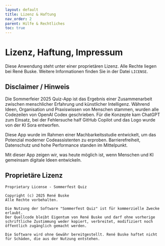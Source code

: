 ```yaml
---
layout: default
title: Lizenz & Haftung
nav_order: 2
parent: Hilfe & Rechtliches
toc: true
---
```


# Lizenz, Haftung, Impressum

Diese Anwendung steht unter einer proprietären Lizenz. Alle Rechte liegen bei René Buske. Weitere Informationen finden Sie in der Datei `LICENSE`.

## Disclaimer / Hinweis

Die Sommerfeier 2025 Quiz-App ist das Ergebnis einer Zusammenarbeit zwischen menschlicher Erfahrung und künstlicher Intelligenz. Während Ideen, Organisation und Praxiswissen von Menschen stammen, wurden alle Codezeilen von OpenAI Codex geschrieben. Für die Konzepte kam ChatGPT zum Einsatz, bei der Fehlersuche half GitHub Copilot und das Logo wurde von der KI Sora entworfen.

Diese App wurde im Rahmen einer Machbarkeitsstudie entwickelt, um das Potenzial moderner Codeassistenten zu erproben. Barrierefreiheit, Datenschutz und hohe Performance standen im Mittelpunkt.

Mit dieser App zeigen wir, was heute möglich ist, wenn Menschen und KI gemeinsam digitale Ideen entwickeln.

## Proprietäre Lizenz

```
Proprietary License - Sommerfest Quiz

Copyright (c) 2025 René Buske
Alle Rechte vorbehalten.

Die Nutzung der Software "Sommerfest Quiz" ist für kommerzielle Zwecke erlaubt.
Der Quellcode bleibt Eigentum von René Buske und darf ohne vorherige schriftliche Zustimmung weder kopiert, verbreitet, modifiziert noch öffentlich zugänglich gemacht werden.

Die Software wird ohne Gewähr bereitgestellt. René Buske haftet nicht für Schäden, die aus der Nutzung entstehen.
```

